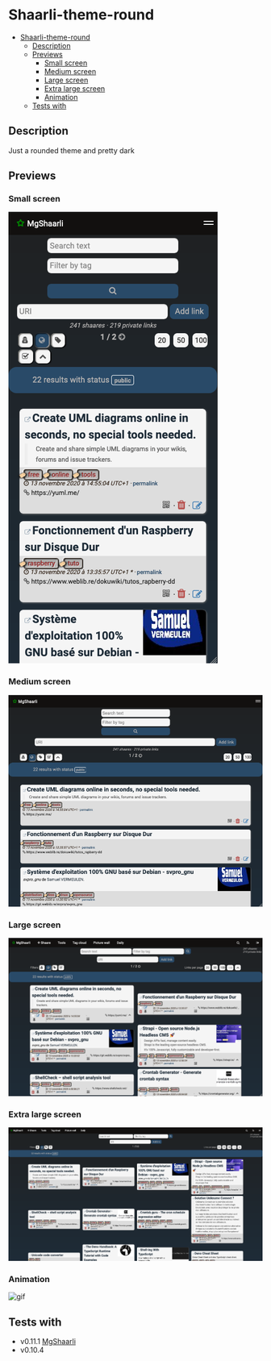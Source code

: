 # Shaarli-theme-round

- [Shaarli-theme-round](#shaarli-theme-round)
  - [Description](#description)
  - [Previews](#previews)
    - [Small screen](#small-screen)
    - [Medium screen](#medium-screen)
    - [Large screen](#large-screen)
    - [Extra large screen](#extra-large-screen)
    - [Animation](#animation)
  - [Tests with](#tests-with)

## Description

Just a rounded theme and pretty dark

## Previews

### Small screen

![small](./screenshots/small.png)

### Medium screen

![medium](./screenshots/medium.png)

### Large screen

![large](./screenshots/large.png)

### Extra large screen

![xlarge](./screenshots/xlarge.png)

### Animation

![gif](./screenshots/animation-xlarge.gif)

## Tests with

- v0.11.1 [MgShaarli](https://shaarli.mickge.fr.eu.org/shaarli/)
- v0.10.4
